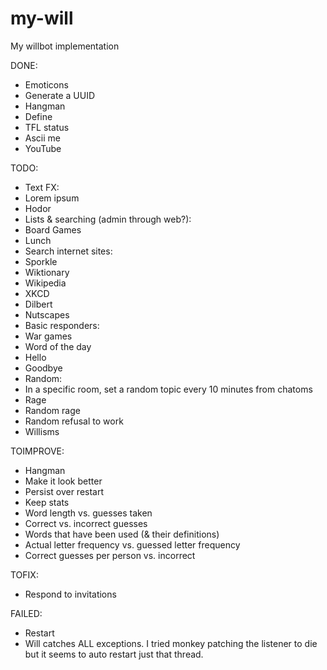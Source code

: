 my-will
=======

My willbot implementation

DONE:
 * Emoticons
 * Generate a UUID
 * Hangman
 * Define
 * TFL status
 * Ascii me
 * YouTube

TODO:
 * Text FX:
  * Lorem ipsum
  * Hodor
 * Lists & searching (admin through web?):
  * Board Games
  * Lunch
 * Search internet sites:
  * Sporkle
  * Wiktionary
  * Wikipedia
  * XKCD
  * Dilbert
  * Nutscapes
 * Basic responders:
  * War games
  * Word of the day
  * Hello
  * Goodbye
 * Random:
  * In a specific room, set a random topic every 10 minutes from chatoms
  * Rage
  * Random rage
  * Random refusal to work
  * Willisms

TOIMPROVE:
 * Hangman
  * Make it look better
  * Persist over restart
  * Keep stats
   * Word length vs. guesses taken
   * Correct vs. incorrect guesses
   * Words that have been used (& their definitions)
   * Actual letter frequency vs. guessed letter frequency
   * Correct guesses per person vs. incorrect

TOFIX:
 * Respond to invitations

FAILED:
 * Restart
  * Will catches ALL exceptions. I tried monkey patching the listener to die but it seems to auto restart just that thread.
